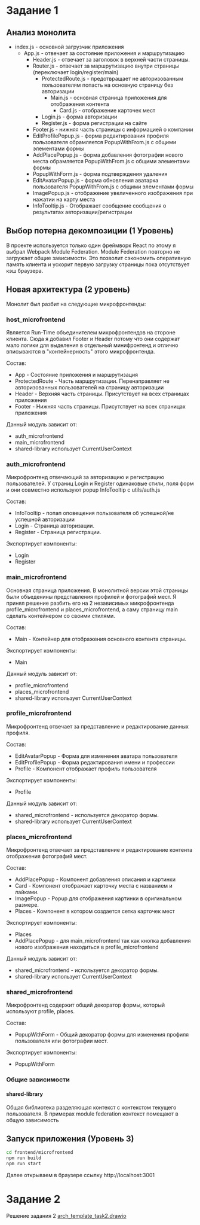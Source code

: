 # Задание 1

## Анализ монолита

- index.js - основной загрузчик приложения
  - App.js - отвечает за состояние приложения и маршрутизацию
      - Header.js - отвечает за заголовок в верхней части страницы.
      - Router.js - отвечает за маршрутизацию внутри страницы (переключает login/register/main)
          - ProtectedRoute.js - предотвращает не авторизованным пользователям попасть на основную страницу без авторизации
              - Main.js - основная страница приложения для отображения контента
                  - Card.js - отображение карточек мест
          - Login.js - форма авторизации
          - Register.js - форма регистрации на сайте
      - Footer.js - нижняя часть страницы с информацией о компании
      - EditProfilePopup.js - форма редактирования профиля пользователя обрамляется PopupWithFrom.js с общими элементами формы
      - AddPlacePopup.js - форма добавления фотографии нового места обрамляется PopupWithFrom.js с общими элементами формы
      - PopupWithForm.js - форма подтверждения удаления
      - EditAvatarPopup.js - форма обновления аватарка пользователя PopupWithFrom.js с общими элементами формы
      - ImagePopup.js - отображение увеличенного изображения при нажатии на карту места
      - InfoTooltip.js - Отображает сообщение сообщения о результатах авторизации/регистрации


## Выбор потерна декомпозиции (1 Уровень)

В проекте используется только один фреймворк React по этому я выбрал Webpack Module Federation.
Module Federation повторно не загружает общие зависимости. Это позволит сэкономить оперативную память клиента и ускорит 
первую загрузку страницы пока отсутствует кэш браузера.


## Новая архитектура (2 уровень)

Монолит был разбит на следующие микрофронтенды:

### host_microfrontend 
Является Run-Time объединителем микрофронтендов на стороне клиента.
Сюда я добавил Footer и Header потому что они содержат мало логики для выделения в отдельный минифронтенд и отлично 
вписываются в "контейнерность" этого микрофронтенда.

Состав:
  - App - Состояние приложения и маршрутизация
  - ProtectedRoute - Часть маршрутизации. Перенаправляет не авторизованных пользователей на страницу авторизации
  - Header - Верхняя часть страницы. Присутствует на всех страницах приложения
  - Footer - Нижняя часть страницы. Присутствует на всех страницах приложения

Данный модуль зависит от: 
  - auth_microfrontend
  - main_microfrontend
  - shared-library использует CurrentUserContext
  
### auth_microfrontend 
Микрофронтенд отвечающий за авторизацию и регистрацию пользователей. 
У страниц Login и Register одинаковые стили, поля форм и они совместно используют popup InfoTooltip с utils/auth.js

Состав:
  - InfoTooltip - попап оповещения пользователя об успешной/не успешной авторизации
  - Login - Страница авторизации.
  - Register - Страница регистрации.

Экспортирует компоненты:
  - Login
  - Register


### main_microfrontend 
Основная страница приложения. В монолитной версии этой страницы были объеденины представления профилей и фотографий мест.
Я принял решение разбить его на 2 независимых микрофронтенда profile_microfrontend и places_microfrontend, а саму страницу main сделать контейнером 
со своими стилями.

Состав:
  - Main - Контейнер для отображения основного контента страницы.

Экспортирует компоненты:
  - Main

Данный модуль зависит от:
  - profile_microfrontend
  - places_microfrontend
  - shared-library использует CurrentUserContext

### profile_microfrontend
Микрофронтенд отвечает за представление и редактирование данных профиля.

Состав:
  - EditAvatarPopup - Форма для изменения аватара пользователя
  - EditProfilePopup - Форма редактирования имени и профессии
  - Profile - Компонент отображает профиль пользователя

Экспортирует компоненты:
  - Profile

Данный модуль зависит от:
  - shared_microfrontend - используется декоратор формы.
  - shared-library использует CurrentUserContext

### places_microfrontend
Микрофронтенд отвечает за представление и редактирование контента отображения фотографий мест.

Состав:
  - AddPlacePopup - Компонент добавления описания и картинки
  - Card - Компонент отображает карточку места с названием и лайками.
  - ImagePopup - Popup для отображения картинки в оригинальном размере.
  - Places - Компонент в котором создается сетка карточек мест

Экспортирует компоненты:
  - Places
  - AddPlacePopup - для main_microfrontend так как кнопка добавления нового изображения находиться в profile_microfrontend

Данный модуль зависит от:
  - shared_microfrontend - используется декоратор формы.
  - shared-library использует CurrentUserContext

### shared_microfrontend 
Микрофронтенд содержит общий декоратор формы, который используют profile, places.

Состав:
 - PopupWithForm - Общий декоратор формы для изменения профиля пользователя или фотографии мест.

Экспортирует компоненты:
  - PopupWithForm

### Общие зависимости

#### shared-library
Общая библиотека разделяющая контекст с контекстом текущего пользователя. В примерах module federation контекст помещают
в общую зависимость


## Запуск приложения (Уровень 3)

```bash
cd frontend/microfrontend
npm run build
npm run start
```
Далее открываем в браузере ссылку http://localhost:3001


# Задание 2

Решение задания 2 [arch_template_task2.drawio](arch_template_task2.drawio)